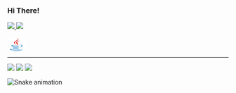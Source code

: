 ### Hi There!

<div>  
  <a href="https://github.com/gusta94dev">
  <img height="170em" src="https://github-readme-stats.vercel.app/api?username=gusta94dev&show_icons=true&theme=dark&include_all_commits=true&count_private=true"/>
  <img height="170em" src="https://github-readme-stats.vercel.app/api/top-langs/?username=gusta94dev&layout=compact&langs_count=7&theme=dark"/>
</div>
   <div style="display: inline_block"><br>
   <img align="center" alt="Rafa-Csharp" height="30" width="40" src="https://raw.githubusercontent.com/devicons/devicon/master/icons/java/java-original.svg">  
</div>
  
  ___________________________
  
<div> 
    <a href="https://www.instagram.com/hi.guh" target="_blank"><img src="https://img.shields.io/badge/-Instagram-%23E4405F?style=for-the-badge&logo=instagram&logoColor=white" target="_blank"></a>
  <a href = "mailto:guuhchan@gmail.com"><img src="https://img.shields.io/badge/-Gmail-%23333?style=for-the-badge&logo=gmail&logoColor=white" target="_blank"></a>
  <a href="https://www.linkedin.com/in/gustavo-henrique-pereira-de-paiva-a453141a4/" target="_blank"><img src="https://img.shields.io/badge/-LinkedIn-%230077B5?style=for-the-badge&logo=linkedin&logoColor=white" target="_blank"></a> 
 
  ![Snake animation](https://github.com/Gusta94Dev/Gusta94Dev/blob/output/github-contribution-grid-snake.svg)
 
</div>
